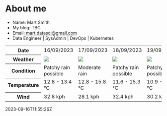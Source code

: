 # About me

- Name: Mart Smith
- My blog: TBC
- Email: [mart.datasci@gmail.com](mailto:mart.datasci6@gmail.com)
- Data Engineer | SysAdmin | DevOps | Kubernetes


<table>
    <tr>
        <th>Date</th>
        <td>16/09/2023</td><td>17/09/2023</td><td>18/09/2023</td><td>19/09/2023</td><td>20/09/2023</td><td>21/09/2023</td><td>22/09/2023</td>
    </tr>
    <tr>
        <th>Weather</th>
        <td><img src="https://cdn.weatherapi.com/weather/64x64/day/176.png"/></td><td><img src="https://cdn.weatherapi.com/weather/64x64/day/302.png"/></td><td><img src="https://cdn.weatherapi.com/weather/64x64/day/176.png"/></td><td><img src="https://cdn.weatherapi.com/weather/64x64/day/176.png"/></td><td><img src="https://cdn.weatherapi.com/weather/64x64/day/302.png"/></td><td><img src="https://cdn.weatherapi.com/weather/64x64/day/176.png"/></td><td><img src="https://cdn.weatherapi.com/weather/64x64/day/122.png"/></td>
    </tr>
    <tr>
        <th>Condition</th>
        <td width="200px">Patchy rain possible</td><td width="200px">Moderate rain</td><td width="200px">Patchy rain possible</td><td width="200px">Patchy rain possible</td><td width="200px">Moderate rain</td><td width="200px">Patchy rain possible</td><td width="200px">Overcast</td>
    </tr>
    <tr>
        <th>Temperature</th>
        <td>12.8 -  13.4 °C</td><td>12.8 -  15.8 °C</td><td>11.6 -  15.3 °C</td><td>10.9 -  15.3 °C</td><td>11.2 -  16.4 °C</td><td>10.1 -  14.2 °C</td><td>10 -  12.6 °C</td>
    </tr>
    <tr>
        <th>Wind</th>
        <td>32.8 kph</td><td>28.1 kph</td><td>32.4 kph</td><td>30.2 kph</td><td>32.8 kph</td><td>16.9 kph</td><td>19.1 kph</td>
    </tr>
</table>


2023-09-16T11:55:26Z

